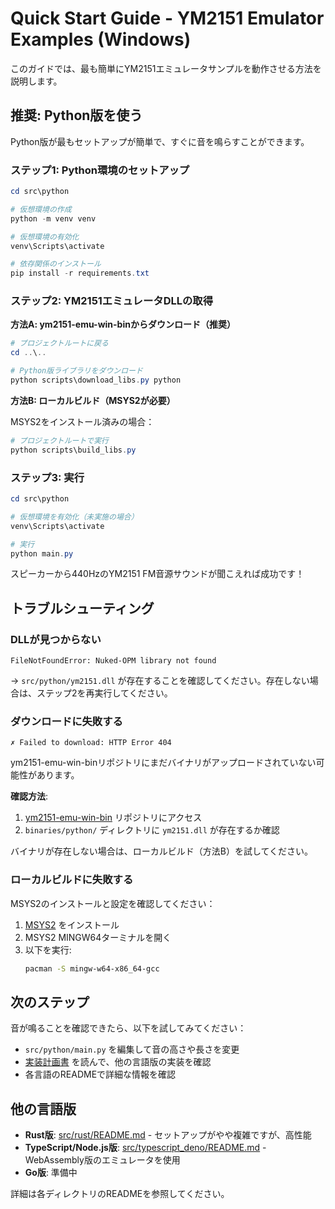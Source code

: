 # Quick Start Guide - YM2151 Emulator Examples (Windows)

このガイドでは、最も簡単にYM2151エミュレータサンプルを動作させる方法を説明します。

## 推奨: Python版を使う

Python版が最もセットアップが簡単で、すぐに音を鳴らすことができます。

### ステップ1: Python環境のセットアップ

```powershell
cd src\python

# 仮想環境の作成
python -m venv venv

# 仮想環境の有効化
venv\Scripts\activate

# 依存関係のインストール
pip install -r requirements.txt
```

### ステップ2: YM2151エミュレータDLLの取得

**方法A: ym2151-emu-win-binからダウンロード（推奨）**

```powershell
# プロジェクトルートに戻る
cd ..\..

# Python版ライブラリをダウンロード
python scripts\download_libs.py python
```

**方法B: ローカルビルド（MSYS2が必要）**

MSYS2をインストール済みの場合：

```powershell
# プロジェクトルートで実行
python scripts\build_libs.py
```

### ステップ3: 実行

```powershell
cd src\python

# 仮想環境を有効化（未実施の場合）
venv\Scripts\activate

# 実行
python main.py
```

スピーカーから440HzのYM2151 FM音源サウンドが聞こえれば成功です！

## トラブルシューティング

### DLLが見つからない

```
FileNotFoundError: Nuked-OPM library not found
```

→ `src/python/ym2151.dll` が存在することを確認してください。存在しない場合は、ステップ2を再実行してください。

### ダウンロードに失敗する

```
✗ Failed to download: HTTP Error 404
```

ym2151-emu-win-binリポジトリにまだバイナリがアップロードされていない可能性があります。

**確認方法**:
1. [ym2151-emu-win-bin](https://github.com/cat2151/ym2151-emu-win-bin) リポジトリにアクセス
2. `binaries/python/` ディレクトリに `ym2151.dll` が存在するか確認

バイナリが存在しない場合は、ローカルビルド（方法B）を試してください。

### ローカルビルドに失敗する

MSYS2のインストールと設定を確認してください：

1. [MSYS2](https://www.msys2.org/) をインストール
2. MSYS2 MINGW64ターミナルを開く
3. 以下を実行:
   ```bash
   pacman -S mingw-w64-x86_64-gcc
   ```

## 次のステップ

音が鳴ることを確認できたら、以下を試してみてください：

- `src/python/main.py` を編集して音の高さや長さを変更
- [実装計画書](IMPLEMENTATION_PLAN.md) を読んで、他の言語版の実装を確認
- 各言語のREADMEで詳細な情報を確認

## 他の言語版

- **Rust版**: [src/rust/README.md](src/rust/README.md) - セットアップがやや複雑ですが、高性能
- **TypeScript/Node.js版**: [src/typescript_deno/README.md](src/typescript_deno/README.md) - WebAssembly版のエミュレータを使用
- **Go版**: 準備中

詳細は各ディレクトリのREADMEを参照してください。
